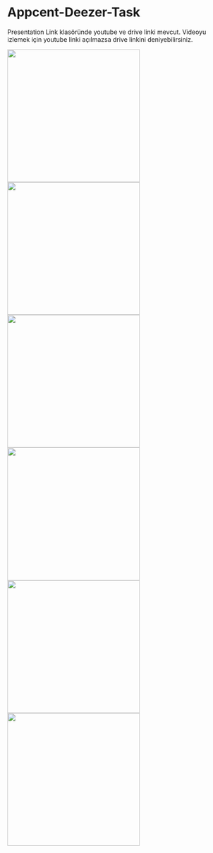 # Appcent-Deezer-Task

Presentation Link klasöründe youtube ve drive linki mevcut. 
Videoyu izlemek için youtube linki açılmazsa drive linkini deniyebilirsiniz.

<div>
  <img src="Images/ss1.png" width= "300">
  <img src="Images/ss2.png" width= "300">
<div>

<div>
  <img src="Images/ss3.png" width= "300">
  <img src="Images/ss4.png" width= "300">
<div>


<div>
  <img src="Images/ss5.png" width= "300">
  <img src="Images/ss6.png" width= "300">
<div>

